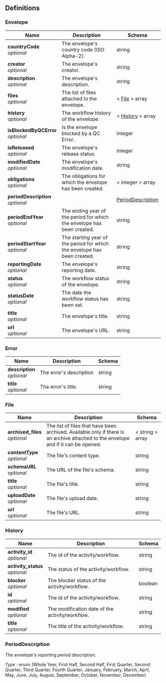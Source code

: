 
<a name="definitions"></a>
## Definitions

<a name="envelope"></a>
### Envelope

|Name|Description|Schema|
|---|---|---|
|**countryCode**  <br>*optional*|The envelope's country code (ISO Alpha-2).|string|
|**creator**  <br>*optional*|The envelope's creator.|string|
|**description**  <br>*optional*|The envelope's description.|string|
|**files**  <br>*optional*|The list of files attached to the envelope.|< [File](#file) > array|
|**history**  <br>*optional*|The workflow history of the envelope.|< [History](#history) > array|
|**isBlockedByQCError**  <br>*optional*|Is the envelope blocked by a QC Error.|integer|
|**isReleased**  <br>*optional*|The envelope's release status|integer|
|**modifiedDate**  <br>*optional*|The envelope's modification date.|string|
|**obligations**  <br>*optional*|The obligations for which the envelope has been created.|< integer > array|
|**periodDescription**  <br>*optional*||[PeriodDescription](#perioddescription)|
|**periodEndYear**  <br>*optional*|The ending year of the period for which the envelope has been created.|string|
|**periodStartYear**  <br>*optional*|The starting year of the period for which the envelope has been created.|string|
|**reportingDate**  <br>*optional*|The envelope's reporting date.|string|
|**status**  <br>*optional*|The workflow status of the envelope.|string|
|**statusDate**  <br>*optional*|The date the workflow status has been set.|string|
|**title**  <br>*optional*|The envelope's title.|string|
|**url**  <br>*optional*|The envelope's URL.|string|


<a name="error"></a>
### Error

|Name|Description|Schema|
|---|---|---|
|**description**  <br>*optional*|The error's description|string|
|**title**  <br>*optional*|The error's title.|string|


<a name="file"></a>
### File

|Name|Description|Schema|
|---|---|---|
|**archived_files**  <br>*optional*|The list of files that have been archived. Available only if there is an archive attached to the envelope and if it can be opened.|< string > array|
|**contentType**  <br>*optional*|The file's content type.|string|
|**schemaURL**  <br>*optional*|The URL of the file's schema.|string|
|**title**  <br>*optional*|The file's title.|string|
|**uploadDate**  <br>*optional*|The file's upload date.|string|
|**url**  <br>*optional*|The file's URL.|string|


<a name="history"></a>
### History

|Name|Description|Schema|
|---|---|---|
|**activity_id**  <br>*optional*|The id of the activity/workflow.|string|
|**activity_status**  <br>*optional*|The status of the activity/workflow.|string|
|**blocker**  <br>*optional*|The blocker status of the activity/workflow.|boolean|
|**id**  <br>*optional*|The id of the activity/workflow.|string|
|**modified**  <br>*optional*|The modification date of the activity/workflow.|string|
|**title**  <br>*optional*|The title of the activity/workflow.|string|


<a name="perioddescription"></a>
### PeriodDescription
The envelope's reporting period description.

*Type* : enum (Whole Year, First Half, Second Half, First Quarter, Second Quarter, Third Quarter, Fourth Quarter, January, February, March, April, May, June, July, August, September, October, November, December)



